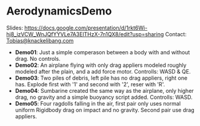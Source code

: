 # AerodynamicsDemo
 
Slides: https://docs.google.com/presentation/d/1rkt6Wi-hj8_izVCW_WnJQfYYVLe7A3ElTHzX-7n1QX8/edit?usp=sharing
Contact: Tobias@knackelibang.com

* **Demo01**: Just a simple comperason between a body with and without drag. No controls.  
* **Demo02**: An airplane flying with only drag appliers modeled roughly modeled after the plain, and a add force motor. Controlls: WASD & QE.  
* **Demo03**: Two piles of debris, left pile has no drag appliers, right one has. Explode first with '1' and second with '2', reser with 'R'.  
* **Demo04**: Sumbarine created the same way as the airplane, only higher drag, no gravity and a simple buoyancy script added. Controlls: WASD.  
* **Demo05**: Four ragdolls falling in the air, first pair only uses normal uniform Rigidbody drag on impact and no gravity. Second pair use drag appliers.  
